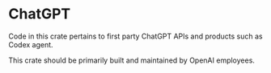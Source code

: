 # ChatGPT

Code in this crate pertains to first party ChatGPT APIs and products such as Codex agent.

This crate should be primarily built and maintained by OpenAI employees.
